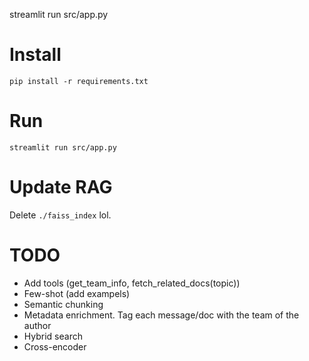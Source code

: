 streamlit run src/app.py

# Install

`pip install -r requirements.txt`

# Run

`streamlit run src/app.py`

# Update RAG

Delete `./faiss_index` lol.

# TODO

* Add tools (get_team_info, fetch_related_docs(topic))
* Few-shot (add exampels)
* Semantic chunking
* Metadata enrichment. Tag each message/doc with the team of the author
* Hybrid search
* Cross-encoder

